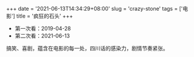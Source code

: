 +++
date = '2021-06-13T14:34:29+08:00'
slug = 'crazy-stone'
tags = ['电影']
title = '疯狂的石头'
+++

- 第一次看：2019-04-28
- 第二次看：2021-06-13

搞笑、喜剧，蕴含在电影的每一处，四川话的感染力，剧情节奏紧张。
